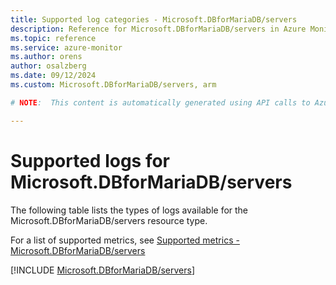 ```yaml
---
title: Supported log categories - Microsoft.DBforMariaDB/servers
description: Reference for Microsoft.DBforMariaDB/servers in Azure Monitor Logs.
ms.topic: reference
ms.service: azure-monitor
ms.author: orens
author: osalzberg
ms.date: 09/12/2024
ms.custom: Microsoft.DBforMariaDB/servers, arm

# NOTE:  This content is automatically generated using API calls to Azure. Any edits made on these files will be overwritten in the next run of the script. 

---
```





# Supported logs for Microsoft.DBforMariaDB/servers  
The following table lists the types of logs available for the Microsoft.DBforMariaDB/servers resource type.
  
  
  
For a list of supported metrics, see [Supported metrics - Microsoft.DBforMariaDB/servers](../supported-metrics/microsoft-dbformariadb-servers-metrics.md)  
  

  
[!INCLUDE [Microsoft.DBforMariaDB/servers](~/reusable-content/ce-skilling/azure/includes/azure-monitor/reference/logs/microsoft-dbformariadb-servers-logs-include.md)]  
  

